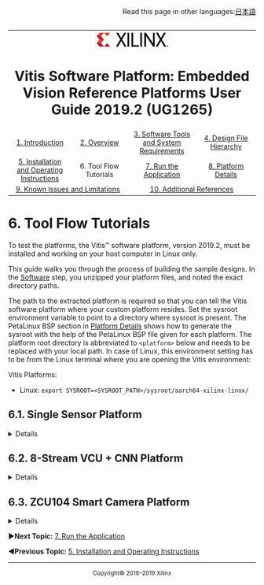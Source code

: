 ﻿<p align="right">
            Read this page in other languages:<a href="../docs-jp/Docs/tool-flow-tutorials.md">日本語</a>    <table style="width:100%"><table style="width:100%">
  <tr>

<th width="100%" colspan="6"><img src="https://github.com/Xilinx/Image-Collateral/blob/main/xilinx-logo.png?raw=true" width="30%"/><h1>Vitis Software Platform: Embedded Vision Reference Platforms User Guide 2019.2 (UG1265)</h1>
</th>

  </tr>
  <tr>
    <td width="17%" align="center"><a href="../README.md">1. Introduction</a></td>
    <td width="16%" align="center"><a href="overview.md">2. Overview</a></td>
    <td width="17%" align="center"><a href="software-tools-system-requirements.md">3. Software Tools and System Requirements</a></td>
    <td width="17%" align="center"><a href="design-file-hierarchy.md">4. Design File Hierarchy</a></td>
</tr>
<tr>
    <td width="17%" align="center"><a href="operating-instructions.md">5. Installation and Operating Instructions</a></td>
    <td width="16%" align="center">6. Tool Flow Tutorials</td>
    <td width="17%" align="center"><a href="run-application.md">7. Run the Application</a></td>
    <td width="17%" align="center"><a href="platform-details.md">8. Platform Details</a></td>    
  </tr>
<tr>
    <td width="17%" align="center" colspan="2"><a href="known-issues-limitations.md">9. Known Issues and Limitations</a></td>
    <td width="16%" align="center" colspan="2"><a href="additional-references.md">10. Additional References</a></td>
</tr>
</table>

# 6. Tool Flow Tutorials

To test the platforms, the Vitis™ software platform, version 2019.2, must be installed and working on your host computer in Linux only.

This guide walks you through the process of building the sample designs. In the [Software](software-tools-system-requirements.md#32-software) step, you unzipped your platform files, and noted the exact directory paths.

The path to the extracted platform is required so that you can tell the Vitis software platform where your custom platform resides. Set the sysroot environment variable to point to a directory where sysroot is present. The PetaLinux BSP section in <a href="platform-details.md">Platform Details</a></td> shows how to generate the sysroot with the help of the PetaLinux BSP file given for each platform. The platform root directory is abbreviated to `<platform>` below and needs to be replaced with your local path. In case of Linux, this environment setting has to be from the Linux terminal where you are opening the Vitis environment:

Vitis Platforms:
* Linux: `export SYSROOT=<SYSROOT_PATH>/sysroot/aarch64-xilinx-linux/`

## 6.1. Single Sensor Platform

<details>
<br>
            
            
The Single Sensor platform ships with three live I/O design examples demonstrating popular OpenCV functions accelerated on the programmable logic. With this release of the embedded vision reference platforms, the live I/O sample design examples are based on [GStreamer](https://gstreamer.freedesktop.org). The open-source GStreamer framework code is included with the vision platform, and design examples are built as GStreamer plugins. Code for test applications is provided as well, allowing you to compile apps that set up and run video pipelines using the plugins. Pipelines can be run using the `gst-launch-1.0` utility.


A GStreamer plugin is a shared library. In the case of the embedded vision reference platform sample designs, the GStreamer plugin consists of two linked parts. The top part is a set of shared libraries, and the bottom part generates the `*.xclbin` file, which contains information about the accelerator built on top of the platform. The top part is generated by importing workspaces for each sample from `./workspaces/<name>` and building them. The bottom part is generated by creating an application project in the Vitis software platform and building the sample in the `./workspaces/samples/live_IO/<name>` directory.

The shared libraries generated by the top part are for XRT base class, the XRT allocator for DMABUF, ``gstsdx`` base class, the XRT mapping layer with the GStreamer framework, and a sample-specific GStreamer plugin. See the `./workspaces/<name>` directory. This top part links with the bottom part, which contains the code for the hardware accelerated function(s). This bottom project generates the `BOOT.BIN` and `*.xclbin` file containing the programmable logic used for the hardware function(s).

### 6.1.1. Build the Live I/O Stereo Sample Application

There is a` ./workspaces/...` folder structure already set up for the three `live_IO` samples as part of the platform package:
```
├── workspaces
│   ├── ws_f2d
│   ├── ws_of
│   ├── ws_sv
```

Copy these workspaces to the directory where you want to work. Go to one of the subdirectories under ``workspaces``. For an example, look at the `ws_sv` workspace area described in below tree supplied with the platform. The `./ws_sv/gst/`, `./ws_sv/xcl_stereo/`, and `./ws_sv/xrtutils/` directories are software workspaces required for GStreamer to communicate with a stereo kernel through an XRT mapping layer.

:pushpin: **IMPORTANT**: Some of the projects are duplicated for these subdirectories (for example, ``xrtutils``, ``gstsdxbase``, and ``gstsdxallocator``). Go to one of the subdirectories (for example, ``ws_f2d``, ``ws_of``, or ``ws_sv``), open the Vitis software platform, and import the project under that subdirectory instead of opening the Vitis software platform from the ``workspaces`` directory.

The `./ws_sv/stereo` directory shown below is the Vitis project you create to build the low-level stereo accelerator code. You create this stereo Vitis project directly under the ``ws_sv`` workspace.

```
├── ws_sv
│   ├── gst
│   │   └── allocators
│   │        └── gstxclallocator.c
│   │        └── gstxclallocator.h
│   │   └── base
│   │        └── gstsdxbase.c
│   │        └── gstsdxbase.h
│   │   └── plugins
│   │        └── gstsdxstereo
│   │            └── gstsdxstereo.cpp
│   │            └── gstsdxstereo.h
│   │            └── stereo_cv.cpp
│   │            └── stereo_cv.h
│   │            └── BtoWrgb_table.h
│   │            └── gstsdxstereo.cpp
│   │            └── BtoWyuv_table.h
│   ├── xcl_stereo
│   │        └── stereo_sds.cpp
│   │        └── stereo_sds.h
│   ├── xrtutils
│   │        └── xcl2.cpp
│   │        └── xcl2.hpp
│   │        └── xrt_mapping_buffer.h
│   │        └── xrtutils.cpp
│   │        └── xrtutils.hpp
│   └── stereo
│       └── src
│           ├── xf_stereo_pipeline_accel.cpp
│           └── xf_stereo_pipeline_config.h
│           └── xf_config_params.h
│           └── BtoWyuv_table.h

```

For a given workspace, such as `./workspaces/`, where ``ws_sv`` is a subdirectory, the arrangement of these subdirectories must be preserved. This is because the various projects depend on each other in that they need to know the paths to each other's include files and library files. As long as you keep this structure, you're OK; you can copy the `./ws_sv/` tree with everything just as shown, and put it anywhere you want to work.

**:pushpin: NOTE**
>If you are working in Linux (the Vitis software platform is only supported by the Linux OS in 2019.2), there is no restriction on where you put these workspaces. Some people want to work directly in the` ./workspaces/` directory under the platform itself, and others prefer to copy it elsewhere so that the original area remains untouched.

#### 6.1.1.1. Import Existing GStreamer Workspaces

This section uses the `stereo` sample workspaces to demonstrate how to import and compile the GStreamer workspaces.

1. Start the Vitis software platform and select workspace `./workspaces`. Make sure you use the same shell to run the Vitis software tool as the one where you have set `$SYSROOT` using the `export` or `setenv` command.

![](images/ws_sv_1.JPG)

2. Close the **Welcome** screen and type "Import" into the **Quick Access** at the top of the window. Select the **Import (Existing Projects into Workspace) - Import** option.

![](images/ws_sv_2.JPG)

3. In the Import Projects dialog, to the right of Select root directory, click **Browse**.

![](images/ws_sv_3.JPG)

4. Select the directory you want; `./workspaces/ws_sv`. Click **OK**.

![](images/ws_sv_4.JPG)

5. You should see a list of projects with ``gstsdxbase``, ``gstsdxstereo``,  ``gstsgstxclallocator``, ``xcl_stereo`` and ``xrtutils`` selected. Click **Finish**.

![](images/ws_sv_5.JPG)

6. Back at the main window, the imported project appears in the Project Explorer pane. Wait for the projects to be loaded and indexed.

![](images/ws_sv_6.JPG)

7. Right-click on the **xcl_stereo** workspace and select the **C++ Build Settings**. Select **Includes** under the g++ Compiler, click on **+**, and remove any existing text in the Add directory path window that opens. Add the ``xfopencv`` include directory that is present in the platform path using the **File System** button, and click **OK**.

![](images/ws_sv_7.JPG)

![](images/ws_sv_8.JPG)

**:pushpin: NOTE**
> This ``xfopencv`` include path should be added for other sample XRT mapping layer workspaces as well. They are `xcl_filter2d` project for the filter2d sample, and the `xcl_opticalflow` project for the opticalflow sample.

8. Click **Apply** → **Yes** → **Apply and Close**. Wait for the C/C++ indexer at the bottom right corner of the window to complete.

![](images/ws_sv_9.JPG)

9. Build all the five workspaces by selecting all and clicking the **Debug** button. Doing this creates .so files inside the `Debug` folder for each workspace. In this case, you should see five .so files created from the five projects. Resolve compilation errors (if any) by setting the Arm™ GCC compiler include path settings under C++ build settings for each workspace. You will need to transfer these .so files to your SD card.

![](images/ws_sv_9_2.JPG)

#### 6.1.1.2. Create Application Project

This section uses the `stereo` sample kernel to demonstrate how to build the kernel.

1. Select **File** → **New** → **Application Project...** from the menu bar.

![](images/ws_sv_10.JPG)

2. In the New Application Project dialog, enter the project name, `stereo`, and click **Next**.

![](images/ws_sv_21.JPG)

3. This brings up the platform selection window. Click **+**, and click **Next**.

![](images/ws_sv_21_2.JPG)

#### 6.1.1.3. Add Custom Platform

1. Select **File System**, and find your way to the top directory where you unzipped the Single Sensor platform (for example, `zcu104_ss`). Click **OK**.

![](images/ws_sv_21_3.JPG)

2. Back in the Platform dialog, the new platform appears in the list, but is not selected. Select it, then click **Next**.

![](images/ws_sv_22.JPG)

3. Click **Next** again in the following window, and give the sysroot path. Download the sysroot for the Arm™ AARch64 from the web where the pre-built platforms are present, and to refer that path here. Click **Next** again.

![](images/ws_sv_23.JPG)

**:pushpin: NOTE**
> Alternatively, the sysroot can be generated by running the script `./sdk.sh` in the PetaLinux folder of the pre-built platform.

#### 6.1.1.4. Select the Live I/O Sample

1. In the Templates dialog, under ``live_IO``, select **Stereo Vision**, and click **Finish**.

![](images/ws_sv_24.JPG)

Back again at the main window, the new project `stereo` appears under the Project Explorer pane.

#### 6.1.1.5. Set the Build Settings for the C++ Compiler

1. Change the Active build configuration to **Hardware**.

![](images/ws_sv_24_2.JPG)

2. Right-click on **stereo** and select **C++ Build Settings**.

![](images/ws_sv_24_3.JPG)

3. Under V++ Kernel Compiler, select **Symbols** , click on **+**, and add `__SDSVHLS__`.

![](images/ws_sv_25.JPG)

4. Under V++ Kernel Compiler, select  **Includes**, click on **+**, and remove any existing text in the Add directory path window. Add the xfOpenCV include directory that is present in the platform path using the **File System** button, and click **OK**. This path needs to be added for all the three live I/O samples (``filter2d``, ``optical_flow``, and ``stereo``) being built for the Vitis software platform.

![](images/ws_sv_26.JPG)

5. Click **Yes**, **Apply**, and then **Apply and Close**. Wait for the C/C++ indexer at the bottom right corner of the window to complete.

![](images/ws_sv_28.JPG)

**:pushpin: NOTE**
> Please change the Active build configuration to **Hardware** before doing any C++ build settings. Doing settings first and selecting the Active build configuration later, does not retains the build settings.

#### 6.1.1.6. Build the Project

Build the ``stereo`` project by right-clicking on the **stereo** and choosing **Build Project**, or by clicking the (![](images/hammer.png)) icon.

![](images/ws_sv_30.JPG)

In the small Build Project dialog that opens, click the **Run in Background** button. This causes the small dialog box to disappear, though you can still see a progress icon in the lower right part of the GUI, showing that work is in progress. Select the **Console** tab in the lower central pane of the GUI to observe the steps of the build process as it progresses. The build process can take up to several hours, depending on the power of your host machine, and the complexity of your design. The synthesis of the C code found in C kernel routines into the RTL, and the placement and routing of that RTL into the programmable logic in the Zynq® UltraScale+™ MPSoC, are the steps that take the most time.

When the build completes, an `sd_card` directory is created (`./workspaces/ws_sv/stereo/System/sd_card/) containing the following files that you'll need to transfer to your SD card:

  * `cp ./workspaces/ws_sv/stereo/System/sd_card/binary_container_1.xclbin <sdcard>`
  * `cp ./workspaces/ws_sv/stereo/System/sd_card/BOOT.BIN <sdcard>`
  * `cp ./workspaces/ws_sv/stereo/System/sd_card/image.ub <sdcard>`

### 6.1.2 Build the opticalflow and filter2D Applications

The ``opticalflow`` and ``filter2D`` projects can be created and built using the method just detailed for the ``stereo`` vision project, with the following differences:

1. Launch the Vitis software platform, starting in the appropriate workspace directory: `./workspaces/ws_of`, or `./workspaces/ws_f2d`, respectively.
2. In the Templates dialog, select **Optical Flow** or **Filter2D** respectively.
3. All the other steps are analogous.
</details>

## 6.2. 8-Stream VCU + CNN Platform

<details>
            
<br>

This 8-stream VCU + CNN platform traffic detection and face detection example demonstrates the machine learning capabilities of DeePhi Densebox and SSD neural networks on programmable logic. The DPU Vitis kernel and DNNDK libraries to build with the 8-stream VCU + CNN platform are available in the platform package itself: `zcu104_vcu_ml_2019_2/DPU`.


This example is based on GStreamer. The open-source GStreamer framework code is included with this platform, and design examples are built as GStreamer plugins. Code for test applications is provided as well, allowing you to compile apps that set up and run video pipelines using the plugins. Pipelines can be run by using the gst-launch-1.0 utility.


The GStreamer facedetect and traffic detect plugins have two components each. One component interfaces with the GStreamer framework, and the other links with the DNNDK, which provides C/C++ APIs for deep learning application programming. The build flow for the 8-stream VCU + CNN solution describes using this platform to build a DNNDK project.


### 6.2.1. Build the DPU Project with the 8-Stream VCU + CNN platform

In the current release, the approach to building the DPU project is available through the command line only

1. Copy the DPU project workspace to the directory you want to work on.

2. ``cd`` to ``workspaces/DPU/prj/``.

3. Edit the ``VITIS_PLATFORM`` variable in a zcu104_vcu_ml_2019_2/DPU/prj/Makefile to use the 8-Stream VCU + CNN platform:

  ````
  VITIS_PLATFORM = <pre-built platform path>/zcu104_vcu_ml/zcu104_vcu_ml.xpfm

  ````

4. If needed, update the `workspaces/DPU/prj/config_file/prj_config` and `workspaces/DPU/prj/dpu_conf.vh` files to change the DPU configuration and set the platform port connections to DPU.

5. Ensure the Vivado, Vitis, and XRT environments are properly set to build this. This ensures the required variables in the Makefile are properly set.

   ```
   source <vitis_intstall_path>/installs/lin64/Vitis/2019.2/settings64.csh
   source <vitis_intstall_path>/xbb/xrt/packages/setenv.csh
   
   ```
6. Run ``make`` in the command line. This builds the DPU project for the 8-Stream VCU + CNN platform.

7. When the build completes, copy the built images to ``sdcard``:

* `cp <DPU_workspace>/binary_container_1/sd_card/BOOT.BIN <sdcard>`
* `cp <DPU_workspace>/binary_container_1/sd_card/image.ub <sdcard>`
* `cp <DPU_workspace>/binary_container_1/sd_card/dpu.xclbin <sdcard>`

### 6.2.2. Build the Libraries and GStreamer Plugin

Copy the required prebuilt libraries that are present in the ``workspaces/sdcard`` directory to the SD card for booting on the ZCU104 board for evaluating the 8-Stream VCU + CNN platform:

* `cp workspaces/sdcard/libn2cube.so <sdcard>`
* `cp zworkspaces/sdcard/libdpuaol.so <sdcard>`
* `cp workspaces/sdcard/libhineon.so <sdcard>`
* `cp workspaces/sdcard/libgstsdxtrafficdetect.so <sdcard>`
* `cp workspaces/sdcard/libdpumodelssd.so <sdcard>`
* `cp workspaces/sdcard/libgstxclallocator.so <sdcard>`
* `cp workspaces/sdcard/libgstsdxbase.so <sdcard>`
* `cp workspaces/sdcard/libxrtutils.so <sdcard>`
* `cp workspaces/sdcard/libgstsdxfacedetect.so <sdcard>`
* `cp workspaces/sdcard/libdpumodeldensebox.so <sdcard>`

Some of these libraries can be created from the workspaces given with this package, as described in the following section. The generated libraries can be used instead of the pre-built libraries from the SD card.

#### 6.2.2.1. Import Existing GStreamer Workspaces

Follow the below steps to build workspaces ``libgstxclallocator.so``, ``libgstsdxbase.so``, ``libxrtutils.so``, ``libgstsdxfacedetect.so``, and ``libgstsdxtrafficdetect.so``. This step is required if you want to build workspaces and generate .so files instead of using the ones present in the ``workspaces//sdcard`` prebuilt directory. The model libraries for facedetect, trafficdetect, `libdpumodeldensebox.so`, and `libdpumodelssd.so` respectively are available as pre-built only.

1. Extract the sysroots by following the [Platform Build Instructions](design-file-hierarchy.md#42-platform-build-instructions). This extracts the following components:

* ``environment-setup-aarch64-xilinx-linux``
* ``site-config-aarch64-xilinx-linux``
* ``sysroots``
* ``version-aarch64-xilinx-linux``

Alternatively, download the [``zynqmp`` sysroot](https://www.xilinx.com/support/download/index.html/content/xilinx/en/downloadNav/embedded-platforms.html) from the Xilinx website.

2. Set the ``SYSROOT`` path in the shell, or add the following code to your startup script:

* `setenv SYSROOT <sysrootextractdir>/sysroots/aarch64-xilinx-linux` (for csh)
* `export SYSROOT=<sysrootextractdir>/sysroots/aarch64-xilinx-linux` (for bash)

3. Create your own workspace, and copy the contents of ``zcu104_vcu_ml_2019_2/workspaces/`` to your workspace.

`cp -rf zcu104_vcu_ml_2019_2/workspaces/* <workspace>`

4. Make sure you set the sysroot from the terminal where you are invoking the Vitis GUI, as shown in the previous step. Start the Vitis IDE, and select the workspace directory where you have copied the contents of `workspaces` to build the library from sources. Click the **Launch** button. 

![](images/zcu104_vcu_ml_1.JPG)

5. Close the Welcome screen and type **import** into the quick access toolbar. Click on **Import (Existing Projects into Workspace) - Import**.

![](images/zcu104_vcu_ml_2.JPG)

6. In the Import Projects window, to the right of the Select root directory, click **Browse**.

![](images/zcu104_vcu_ml_3.JPG)

7. Select your workspace directory where all the GStreamer projects are present and click **OK**.

![](images/zcu104_vcu_ml_4.JPG)

8. Select the projects to add for the build, and click **Finish**. Wait for the `C/C++ Indexer` to be completed to 100%.

![](images/zcu104_vcu_ml_5.JPG)

![](images/zcu104_vcu_ml_6.JPG)

9. Select all the projects and build by clicking the hammer (![](images/hammer.png)) icon. This generates the required libraries and application executables in the respective **Debug** folders of each of the projects. These projects are interdependent on other projects. If you are building any of the projects independently instead of building all projects at once, check the build errors in the Vitis GUI console to see if looking for a dependent library is mentioned, and then build that project accordingly.

![](images/zcu104_vcu_ml_7.JPG)

#### 6.2.3. Final Steps

1. Copy the ``libgstxclallocator.so``, ``libgstsdxbase.so``, ``libxrtutils.so``, ``libgstsdxfacedetect.so``, and ``libgstsdxtrafficdetect.so`` libraries along with the ``rtsp`` application executable to the `<sdcard>` directory generated by building the workspaces in the previous step.

2. Copy the pre-built facedetect and trafficdetect models (for 480x360 resolution) from the `sdcard` folder to `<sdcard>`:

* `cp workspaces/sdcard/libdpumodeldensebox.so <sdcard>`
* `cp workspaces/sdcard/libdpumodelssd.so <sdcard>`

These models must be rebuilt if the DPU configuration or input resolution is different from what is provided with this package. Refer to the [AI Model Zoo](https://github.com/Xilinx/Vitis-AI/tree/master/AI-Model-Zoo) and the Vitis AI User Guide ([UG1414](https://www.xilinx.com/cgi-bin/docs/rdoc?d=vitis_ai/1_0/ug1414-vitis-ai.pdf) for information on how to rebuild the models.

3. Copy the pre-built DNNDK libraries from the `sdcard` folder to `<sdcard>`:

* `cp workspaces/sdcard/libn2cube.so <sdcard>`
* `cp workspaces/sdcard/libhineon.so <sdcard>`
* `cp workspaces/sdcard/libdpuaol.so <sdcard>`

You are now ready to boot the device with the 8-stream VCU + CNN design.

</details>

## 6.3. ZCU104 Smart Camera Platform

<details>
<br>
            
The ZCU104 Smart Camera example demonstrates the DeePhi Densebox neural network capability with face detection on programmable logic. The DNNDK project to build with the ZCU104 Smart Camera platform is available for free download in the Xilinx AI developer hub (not yet available).



This example is based on [GStreamer](https://gstreamer.freedesktop.org/). The open-source GStreamer framework code is included with the reVISION platform, and design examples are built as GStreamer plugins. Code for test applications is provided as well, allowing you to compile apps that set up and run video pipelines using the plugins. Pipelines can be run by using the `gst-launch-1.0` utility.



The GStreamer facedetect plugin has two components. One component interfaces with the GStreamer framework, and the other links with the DNNDK, which provides C/C++ APIs for deep learning application programming. The build flow for the ZCU104 Smart Camera solution describes using this platform to build a DNNDK project.


The platform is only provided with Xilinx ISP. For Regulus ISP, only the SD card images are available for evaluation.

### 6.3.1. Build the DNNDK Project with the Xilinx ISP platform

In the current release, the approach to building the Smart Camera project is available through the command line only. The GUI approach to building the DNNDK project in the Vitis software platform is not yet available.

1. Download the package, and extract it to the directory you want to work in.
2. Use a Linux command terminal and ``cd`` to the directory containing the ``zcu104_smart_camera_xilinxisp_2019_2`` package.
3. ``cd`` to ``workspaces//dpu/prj/Vitis``.
4. Set up the Vitis software platform:

   ```
   source <vitis_intstall_path>/installs/lin64/Vitis/2019.2/settings64.csh
   source <vitis_intstall_path>/xbb/xrt/packages/setenv.csh
   ```
5. Run ``make KERNEL=DPU DEVICE=zcu104`` in the command line. This builds the DNNDK project for the Smart Camera platform.

6. When the build completes, the images to be copied to ``sdcard`` are available in the following directories. Copy these images to ``sdcard``.

* `workspaces/dpu/prj/Viti/binary_container_1/sd_card/BOOT.BIN`
* `workspaces/dpu/prj/Viti/binary_container_1/sd_card/image.ub`
* `workspaces/dpu/prj/Viti/binary_container_1/sd_card/dpu.xclbin`

7. Copy the ``xmedia-ctl`` utilities from the ``workspaces`` package to ``sdcard``:

* `cp workspaces/sdcard/xmedia-ctl <sdcard>`

   The source to build the ``xmedia-ctl`` application is available under ``workspaces/xmedia-ctl``.

### 6.3.1. Build the Libraries and GStreamer Plugin

Copy the required prebuilt libraries that are present in the ``workspaces/sdcard`` directory. These can be copied directly to the ``sdcard`` directory for evaluating the Smart Camera platform:

* `cp workspaces/sdcard/libn2cube.so <sdcard>`
* `cp workspaces/sdcard/libhineon.so <sdcard>`
* `cp workspaces/sdcard/libdpuaol.so <sdcard>`
* `cp workspaces/sdcard/libgstxclallocator.so <sdcard>`
* `cp workspaces/sdcard/libgstsdxbase.so <sdcard>`
* `cp workspaces/sdcard/libxrtutils.so <sdcard>`
* `cp workspaces/sdcard/libgstsdxfacedetect.so <sdcard>`
* `cp workspaces/sdcard/libdpumodeldensebox.so <sdcard>`

#### 6.3.1.1. Import Existing GStreamer Workspaces

Follow the below steps to build ``libgstxclallocator.so``, ``libgstsdxbase.so``, ``libxrtutils.so``, ``libgstsdxfacedetect.so``, and the RTSP application. The model library `libdpumodeldensebox.so` is available as prebuilt only.

1. Extract the sysroots by following the [Platform Build Instructions](design-file-hierarchy.md#42-platform-build-instructions). This extracts the following components:

* ``environment-setup-aarch64-xilinx-linux``
* ``site-config-aarch64-xilinx-linux``
* ``sysroots``
* ``version-aarch64-xilinx-linux``

2. Set the ``SYSROOT`` path in the shell, or add the following code to your startup script:

`setenv SYSROOT <sysrootextractdir>/sysroots/aarch64-xilinx-linux`

3. Create your own workspace, and copy the contents of ``zcu104_smart_camera_xilinxisp_2019_2/workspaces/`` to your workspace.

`cp -rf zcu104_smart_camera_xilinxisp_2019_2/workspaces/* <workspace>`

4. Use ``cd`` to go to each of the projects, and then run the ``make`` command in a sequence to build the dependencies before building the facedetect plugin:

* Run the ``make`` command inside ``xrtutils``. 
* Run the ``make`` command inside ``gst/base/``.
* Run the ``make`` command inside ``gst/allocators/``.
            
Respectively, these ``make`` commands generate ``libxrtutils.so``, ``libgstsdxbase.so``, and ``libgstxclallocator.so``. These are required for the facedetect plugin.
   
5. To build the facedetect plugin, ``cd`` to ``gstsdxfacedetect/src/`` and run the ``make`` command.

**:pushpin: Note:** Ensure that the correct ``SYSROOT`` path is set in the respective Makefile before running the ``make`` command for each of the library projects.

6. If you wish to modify the RTSP application, you can edit and build it using the ``make`` command.

#### 6.3.2. Final Steps

1. Copy the RTSP application to ``sdcard``:

* `cp workspaces/sdcard/rtsp <sdcard>`

2. Copy the ``demo.sh`` file to ``sdcard``:

* `cp workspaces/sdcard/demo.sh <sdcard>`

You are now ready to boot the device with the Smart Camera design.
</details>

:arrow_forward:**Next Topic:**  [7. Run the Application](run-application.md)

:arrow_backward:**Previous Topic:**  [5. Installation and Operating Instructions](operating-instructions.md)
<hr/>
<p align="center"><sup>Copyright&copy; 2018–2019 Xilinx</sup></p>
